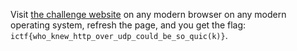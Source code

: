 
Visit [the challenge website](https://quiche.tirefire.org/) on any modern browser on any 
modern operating system, refresh the page, and you get the flag: `ictf{who_knew_http_over_udp_could_be_so_quic(k)}`.
